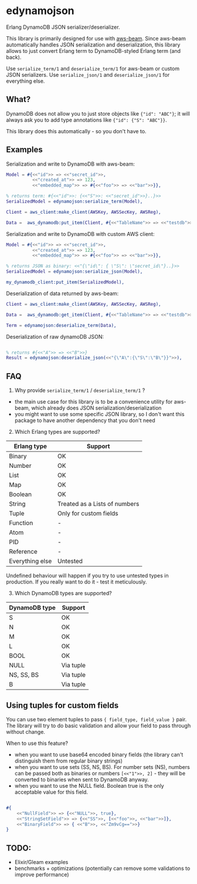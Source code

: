# edynamojson

Erlang DynamoDB JSON serializer/deserializer.


This library is primarily designed for use with [aws-beam](https://github.com/aws-beam/aws-erlang/tree/master/src). Since aws-beam automatically handles JSON serialization and deserialization, this library allows to just convert Erlang term to DynamoDB-styled Erlang term (and back).

Use `serialize_term/1` and `deserialize_term/1` for aws-beam or custom JSON serializers. Use `serialize_json/1` and `deserialize_json/1` for everything else.

## What?

DynamoDB does not allow you to just store objects like `{"id": "ABC"}`; it will always ask you to add type annotations like `{"id": {"S": "ABC"}}`.

This library does this automatically - so you don't have to.

## Examples 

Serialization and write to DynamoDB with aws-beam:

```erl
Model = #{<<"id">> => <<"secret_id">>,
          <<"created_at">> => 123,
          <<"embedded_map">> => #{<<"foo">> => <<"bar">>}},

% returns term: #{<<"id">>: {<<"S">>: <<"secret_id">>}..}>>
SerializedModel = edynamojson:serialize_term(Model),

Client = aws_client:make_client(AWSKey, AWSSecKey, AWSReg),

Data =  aws_dynamodb:put_item(Client, #{<<"TableName">> => <<"testdb">>,<<"Item">> => SerializedModel}),

```

Serialization and write to DynamoDB with custom AWS client:

```erl
Model = #{<<"id">> => <<"secret_id">>,
          <<"created_at">> => 123,
          <<"embedded_map">> => #{<<"foo">> => <<"bar">>}},

% returns JSON as binary: <<"{\"id\": { \"S\": \"secret_id\"}..}>>
SerializedModel = edynamojson:serialize_json(Model),

my_dynamodb_client:put_item(SerializedModel),

```

Deserialization of data returned by aws-beam:

```erl
Client = aws_client:make_client(AWSKey, AWSSecKey, AWSReg),

Data =  aws_dynamodb:get_item(Client, #{<<"TableName">> => <<"testdb">>,<<"Key">> => Key}),

Term = edynamojson:deserialize_term(Data),

```

Deserialization of raw dynamoDB JSON:

```erl

% returns #{<<"A">> => <<"B">>}
Result = edynamojson:deserialize_json(<<"{\"A\":{\"S\":\"B\"}}">>),

```

## FAQ

1. Why provide `serialize_term/1` / `deserialize_term/1` ?

- the main use case for this library is to be a convenience utility for aws-beam, which already does JSON serialization/deserialization
- you might want to use some specific JSON library, so I don't want this package to have another dependency that you don't need

2. Which Erlang types are supported?

| Erlang type | Support |
| -------- | ------- |
| Binary | OK     |
| Number    | OK    |
| List   | OK    |
| Map    | OK    |
| Boolean    | OK    |
| String | Treated as a Lists of numbers |
| Tuple | Only for custom fields |
| Function | - |
| Atom  | - |
| PID | - |
| Reference | - |
| Everything else | Untested |

Undefined behaviour will happen if you try to use untested types in production. If you really want to do it - test it meticulously.

3. Which DynamoDB types are supported?

| DynamoDB type | Support |
| -------- | ------- |
| S | OK     |
| N    | OK    |
| M    | OK    |
| L    | OK    |
| BOOL    | OK    |
| NULL  | Via tuple |
| NS, SS, BS    | Via tuple |
| B    | Via tuple |

## Using tuples for custom fields

You can use two element tuples to pass `{ field_type, field_value }` pair. The library will try to do basic validation and allow your field to pass through without change. 

When to use this feature?

- when you want to use base64 encoded binary fields (the library can't distinguish them from regular binary strings)
- when you want to use sets (SS, NS, BS). For number sets (NS), numbers can be passed both as binaries or numbers `[<<"1">>, 2]` - they will be converted to binaries when sent to DynamoDB anyway.
- when you want to use the NULL field. Boolean true is the only acceptable value for this field.

```erl 

#{
    <<"NullField">> => {<<"NULL">>, true},
    <<"StringSetField">> => {<<"SS">>, [<<"foo">>, <<"bar">>]},
    <<"BinaryField">> => { <<"B">>, <<"Zm9vCg==">>}
}

```

## TODO:

- Elixir/Gleam examples
- benchmarks + optimizations (potentially can remove some validations to improve performance)
